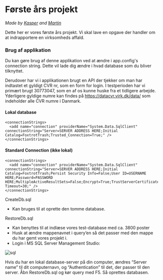 # Første års projekt
*Made by [Kasper](https://github.com/kasp470f) and [Martin](https://github.com/mathex83)*

Dette her er vores første års projekt. Vi skal lave en opgave der handler om at indrapportere en virksomheds affald.

### Brug af applikation
Du kan gøre brug af denne applikation ved at ændre i app.config's connection string. Dette vil lade dig ændre i hvad database som du bliver tilknyttet.

Derudover har vi i applikationen brugt en API der tjekker om man har indtastet et gyldigt CVR nr, som en form for login. I testperioden har vi primært brugt 30773047, som en af os kunne huske fra et tidligere arbejde. Yderligere gyldige numre kan findes på https://datacvr.virk.dk/data/ som indeholder alle CVR numre i Danmark.

#### Lokal database
``` xaml
<connectionStrings>
  <add name="connection" providerName="System.Data.SqlClient" connectionString="Server=SERVER ADDRESS HERE;Initial Catalog=FoxtrotTrash;Trusted_Connection=True;" />
</connectionStrings>
```

#### Standard Connection (ikke lokal)
``` xaml
<connectionStrings>
  <add name="connection" providerName="System.Data.SqlClient" connectionString="Server=SERVER ADDRESS HERE;Initial Catalog=FoxtrotTrash;Persist Security Info=False;User ID=USERNAME HERE;Password=PASSWORD HERE;MultipleActiveResultSets=False;Encrypt=True;TrustServerCertificate=False;Connection Timeout=30;" />
</connectionStrings>
```


CreateDb.sql 
- Kan bruges til at oprette den tomme database.

RestoreDb.sql
- Kan benyttes til at indlæse vores test-database med ca. 3800 poster
- Husk at ændre mappenavnet i query’en så det passer med den mappe du har gemt vores projekt i.
- Login i MS SQL Server Management Studio:

![sql](https://user-images.githubusercontent.com/55143058/120923842-f0c6f500-c6d0-11eb-9bd7-cb751e537dda.png)

Hvis du har en lokal database-server på din computer, ændres “Server name” til dit computernavn, og “Authentication” til det, der passer til den server.
Åbn RestoreDb.sql og kør query med F5. Så oprettes databasen.
